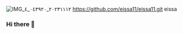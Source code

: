 ![IMG_٢٠٢٣١١١٢_٠٤٣٩٢٠_٤](https://github.com/eissa11/eissa11/assets/79692573/f23a199f-ea2d-49c2-b08c-b018eb0a21a1)
https://github.com/eissa11/eissa11.git
eissa
### Hi there 👋

<!--
**eissa11/eissa11** is a ✨ _special_ ✨ repository because its `README.md` (this file) appears on your GitHub profile.

Here are some ideas to get you started:

- 🔭 I’m currently working on ...
- 🌱 I’m currently learning ...
- 🌍 I’m looking to collaborate on ...
- 🤔 I’m looking for help with ...
- 💬 Ask me about ...
- 📫 How to reach me: ...
- 😄 Pronouns: ...
- ⚡ Fun fact: ...
-->
